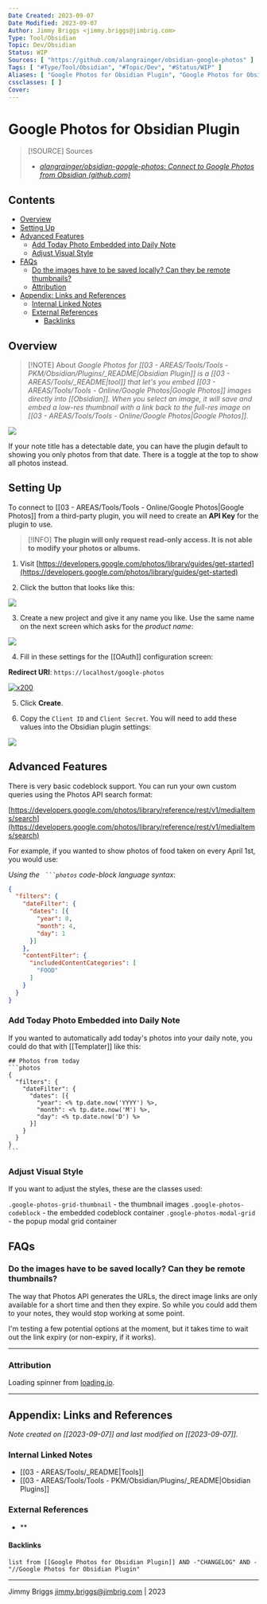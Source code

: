 ```yaml
---
Date Created: 2023-09-07
Date Modified: 2023-09-07
Author: Jimmy Briggs <jimmy.briggs@jimbrig.com>
Type: Tool/Obsidian
Topic: Dev/Obsidian
Status: WIP
Sources: [ "https://github.com/alangrainger/obsidian-google-photos" ]
Tags: [ "#Type/Tool/Obsidian", "#Topic/Dev", "#Status/WIP" ]
Aliases: [ "Google Photos for Obsidian Plugin", "Google Photos for Obsidian" ]
cssclasses: [ ]
Cover:
---
```


# Google Photos for Obsidian Plugin

> [!SOURCE] Sources
> - *[alangrainger/obsidian-google-photos: Connect to Google Photos from Obsidian (github.com)](https://github.com/alangrainger/obsidian-google-photos)*

## Contents

- [Overview](#overview)
- [Setting Up](#setting-up)
- [Advanced Features](#advanced-features)
	- [Add Today Photo Embedded into Daily Note](#add-today-photo-embedded-into-daily-note)
	- [Adjust Visual Style](#adjust-visual-style)
- [FAQs](#faqs)
	- [Do the images have to be saved locally? Can they be remote thumbnails?](#do-the-images-have-to-be-saved-locally-can-they-be-remote-thumbnails)
	- [Attribution](#attribution)
- [Appendix: Links and References](#appendix-links-and-references)
	- [Internal Linked Notes](#internal-linked-notes)
	- [External References](#external-references)
		- [Backlinks](#backlinks)


## Overview

> [!NOTE] About
> *Google Photos for [[03 - AREAS/Tools/Tools - PKM/Obsidian/Plugins/_README|Obsidian Plugin]] is a [[03 - AREAS/Tools/_README|tool]] that let's you embed [[03 - AREAS/Tools/Tools - Online/Google Photos|Google Photos]] images directly into [[Obsidian]]. When you select an image, it will save and embed a low-res thumbnail with a link back to the full-res image on [[03 - AREAS/Tools/Tools - Online/Google Photos|Google Photos]].*


![](https://i.imgur.com/aiqHHrw.png)

If your note title has a detectable date, you can have the plugin default to showing you only photos from that date. There is a toggle at the top to show all photos instead.

## Setting Up

To connect to [[03 - AREAS/Tools/Tools - Online/Google Photos|Google Photos]] from a third-party plugin, you will need to create an **API Key** for the plugin to use.

> [!INFO] **The plugin will only request read-only access. It is not able to modify your photos or albums.**

1. Visit [https://developers.google.com/photos/library/guides/get-started](https://developers.google.com/photos/library/guides/get-started)

2. Click the button that looks like this:

[![](https://github.com/alangrainger/obsidian-google-photos/raw/main/img/setup-enable.png)](https://github.com/alangrainger/obsidian-google-photos/blob/main/img/setup-enable.png)

3. Create a new project and give it any name you like. Use the same name on the next screen which asks for the *product name*:

[![](https://github.com/alangrainger/obsidian-google-photos/raw/main/img/setup-create-project.png)](https://github.com/alangrainger/obsidian-google-photos/blob/main/img/setup-create-project.png)

4. Fill in these settings for the [[OAuth]] configuration screen:

**Redirect URI**: `https://localhost/google-photos`

[![x200](https://github.com/alangrainger/obsidian-google-photos/raw/main/img/setup-oauth.png)](https://github.com/alangrainger/obsidian-google-photos/blob/main/img/setup-oauth.png)

5. Click **Create**.

6. Copy the `Client ID` and `Client Secret`. You will need to add these values into the Obsidian plugin settings:

[![](https://github.com/alangrainger/obsidian-google-photos/raw/main/img/setup-client-conf.png)](https://github.com/alangrainger/obsidian-google-photos/blob/main/img/setup-client-conf.png)

## Advanced Features

There is very basic codeblock support. You can run your own custom queries using the Photos API search format:

[https://developers.google.com/photos/library/reference/rest/v1/mediaItems/search](https://developers.google.com/photos/library/reference/rest/v1/mediaItems/search)

For example, if you wanted to show photos of food taken on every April 1st, you would use:

*Using the ` ```photos` code-block language syntax*:

```json
{
  "filters": {
    "dateFilter": {
      "dates": [{
        "year": 0,
        "month": 4,
        "day": 1
      }]
    },
    "contentFilter": {
      "includedContentCategories": [
        "FOOD"
      ]
    }
  }
}
```

### Add Today Photo Embedded into Daily Note

If you wanted to automatically add today's photos into your daily note, you could do that with [[Templater]] like this:

````
## Photos from today
```photos
{
  "filters": {
    "dateFilter": {
      "dates": [{
        "year": <% tp.date.now('YYYY') %>,
        "month": <% tp.date.now('M') %>,
        "day": <% tp.date.now('D') %>
      }]
    }
  }
}
```
````

### Adjust Visual Style

If you want to adjust the styles, these are the classes used:

`.google-photos-grid-thumbnail` - the thumbnail images
`.google-photos-codeblock` - the embedded codeblock container
`.google-photos-modal-grid` - the popup modal grid container

## FAQs

### Do the images have to be saved locally? Can they be remote thumbnails?

The way that Photos API generates the URLs, the direct image links are only available for a short time and then they expire. So while you could add them to your notes, they would stop working at some point.

I'm testing a few potential options at the moment, but it takes time to wait out the link expiry (or non-expiry, if it works).

---

### Attribution

Loading spinner from [loading.io](https://loading.io/).

***

## Appendix: Links and References

*Note created on [[2023-09-07]] and last modified on [[2023-09-07]].*

### Internal Linked Notes

- [[03 - AREAS/Tools/_README|Tools]]
- [[03 - AREAS/Tools/Tools - PKM/Obsidian/Plugins/_README|Obsidian Plugins]]

### External References

- **

#### Backlinks

```dataview
list from [[Google Photos for Obsidian Plugin]] AND -"CHANGELOG" AND -"//Google Photos for Obsidian Plugin"
```


***

Jimmy Briggs <jimmy.briggs@jimbrig.com> | 2023

